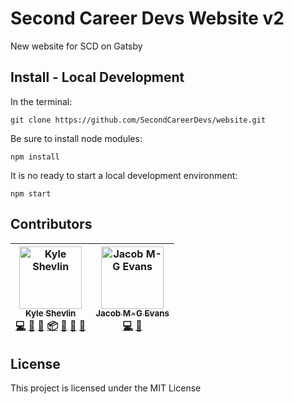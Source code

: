 # Second Career Devs Website v2

New website for SCD on Gatsby

## Install - Local Development

In the terminal:

```shell
git clone https://github.com/SecondCareerDevs/website.git
```

Be sure to install node modules:

```shell
npm install
```

It is no ready to start a local development environment:

```shell
npm start
```

## Contributors

<!-- ALL-CONTRIBUTORS-LIST:START - Do not remove or modify this section -->
<!-- prettier-ignore -->
| [<img src="https://avatars2.githubusercontent.com/u/4333144?v=4" width="100px;" alt="Kyle Shevlin"/><br /><sub><b>Kyle Shevlin</b></sub>](https://kyleshevlin.com)<br />[💻](https://github.com/SecondCareerDevs/website/commits?author=kyleshevlin "Code") [🎨](#design-kyleshevlin "Design") [🤔](#ideas-kyleshevlin "Ideas, Planning, & Feedback") [📦](#platform-kyleshevlin "Packaging/porting to new platform") [💬](#question-kyleshevlin "Answering Questions") [👀](#review-kyleshevlin "Reviewed Pull Requests") [📢](#talk-kyleshevlin "Talks") | [<img src="https://avatars1.githubusercontent.com/u/27247160?v=4" width="100px;" alt="Jacob M-G Evans"/><br /><sub><b>Jacob M-G Evans</b></sub>](https://www.linkedin.com/in/jacob-m-g-evans/)<br />[💻](https://github.com/SecondCareerDevs/website/commits?author=JacobMGEvans "Code") [📖](https://github.com/SecondCareerDevs/website/commits?author=JacobMGEvans "Documentation") |
| :---: | :---: |
<!-- ALL-CONTRIBUTORS-LIST:END -->

## License

This project is licensed under the MIT License
